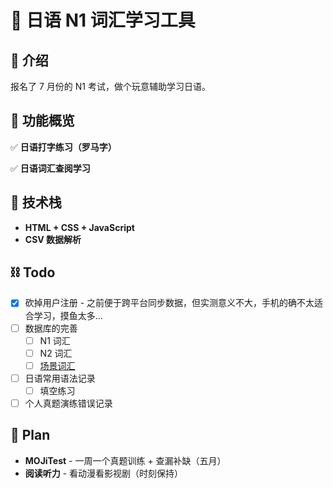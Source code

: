# 🍣 日语 N1 词汇学习工具

## 📖 介绍

报名了 7 月份的 N1 考试，做个玩意辅助学习日语。

## 🎯 功能概览

✅ **日语打字练习（罗马字）**

✅ **日语词汇查阅学习**

## 🚀 技术栈

- **HTML + CSS + JavaScript**
- **CSV 数据解析**

## ⛓️ Todo

- [x] 砍掉用户注册 - 之前便于跨平台同步数据，但实测意义不大，手机的确不太适合学习，摸鱼太多...
- [ ] 数据库的完善
  - [ ] N1 词汇
  - [ ] N2 词汇
  - [ ] [场景词汇](./First%20Thousands%20Words%20in%20Japanese.pdf)
- [ ] 日语常用语法记录
  - [ ] 填空练习
- [ ] 个人真题演练错误记录

## 🍙 Plan

- **MOJiTest** - 一周一个真题训练 + 查漏补缺（五月）
- **阅读听力** - 看动漫看影视剧（时刻保持）
